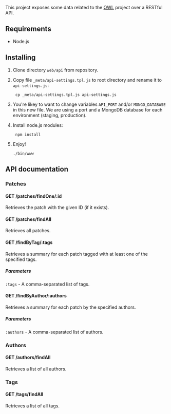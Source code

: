 This project exposes some data related to the [OWL][1] project over a RESTful API.

## Requirements
* Node.js

## Installing
1. Clone directory `web/api` from repository.
2. Copy file `_meta/api-settings.tpl.js` to root directory and rename it to `api-settings.js`:

        cp _meta/api-settings.tpl.js api-settings.js
3. You're likey to want to change variables `API_PORT` and/or `MONGO_DATABASE` in this new file. We are using a port and a MongoDB database for each environment (staging, production).
4. Install node.js modules:

        npm install
5. Enjoy!

       ./bin/www

## API documentation

### Patches

#### GET /patches/findOne/:id
Retrieves the patch with the given ID (if it exists).

#### GET /patches/findAll
Retrieves all patches.

#### GET /findByTag/:tags
Retrieves a summary for each patch tagged with at least one of the specified tags.
##### Parameters
`:tags` - A comma-separated list of tags.

#### GET /findByAuthor/:authors
Retrieves a summary for each patch by the specified authors.
##### Parameters
`:authors` - A comma-separated list of authors.

### Authors

#### GET /authors/findAll
Retrieves a list of all authors.

### Tags

#### GET /tags/findAll
Retrieves a list of all tags.

[1]: http://hoxtonowl.com/ "Hoxton OpenWare Laboratory"
